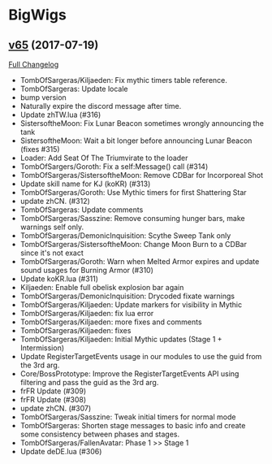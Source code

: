 # BigWigs

## [v65](https://github.com/BigWigsMods/BigWigs/tree/v65) (2017-07-19)
[Full Changelog](https://github.com/BigWigsMods/BigWigs/compare/v64.2...v65)

- TombOfSargeras/Kiljaeden: Fix mythic timers table reference.  
- TombOfSargeras: Update locale  
- bump version  
- Naturally expire the discord message after time.  
- Update zhTW.lua (#316)  
- SistersoftheMoon: Fix Lunar Beacon sometimes wrongly announcing the tank  
- SistersoftheMoon: Wait a bit longer before announcing Lunar Beacon (fixes #315)  
- Loader: Add Seat Of The Triumvirate to the loader  
- TombOfSargers/Goroth: Fix a self:Message() call (#314)  
- TombOfSargeras/SistersoftheMoon: Remove CDBar for Incorporeal Shot  
- Update skill name for KJ (koKR) (#313)  
- TombOfSargeras/Goroth: Use Mythic timers for first Shattering Star  
- update zhCN. (#312)  
- TombOfSargeras: Update comments  
- TombOfSargeras/Sasszine: Remove consuming hunger bars, make warnings self only.  
- TombOfSargeras/DemonicInquisition: Scythe Sweep Tank only  
- TombOfSargeras/SistersoftheMoon: Change Moon Burn to a CDBar since it's not exact  
- TombOfSargeras/Goroth: Warn when Melted Armor expires and update sound usages for Burning Armor (#310)  
- Update koKR.lua (#311)  
- Kiljaeden: Enable full obelisk explosion bar again  
- TombOfSargeras/DemonicInquisition: Drycoded fixate warnings  
- TombOfSargeras/Kiljaeden: Update markers for visibility in Mythic  
- TombOfSargeras/Kiljaeden: fix lua error  
- TombOfSargeras/Kiljaeden: more fixes and comments  
- TombOfSargeras/Kiljaeden: fixes  
- TombOfSargeras/Kiljaeden: Initial Mythic updates (Stage 1 + Intermission)  
- Update RegisterTargetEvents usage in our modules to use the guid from the 3rd arg.  
- Core/BossPrototype: Improve the RegisterTargetEvents API using filtering and pass the guid as the 3rd arg.  
- frFR Update (#309)  
- frFR Update (#308)  
- update zhCN. (#307)  
- TombOfSargeras/Sasszine: Tweak initial timers for normal mode  
- TombOfSargeras: Shorten stage messages to basic info and create some consistency between phases and stages.  
- TombOfSargeras/FallenAvatar: Phase 1 >> Stage 1  
- Update deDE.lua (#306)  
